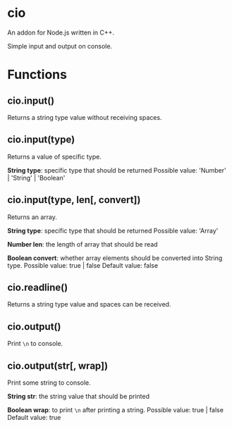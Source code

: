 # cio

An addon for Node.js written in C++.

Simple input and output on console.

# Functions

## cio.input()

  Returns a string type value without receiving spaces.

## cio.input(type)

  Returns a value of specific type.

  **String type**: specific type that should be returned
  Possible value: 'Number' | 'String' | 'Boolean'

## cio.input(type, len[, convert])

  Returns an array.

  **String type**: specific type that should be returned
  Possible value: 'Array'

  **Number len**: the length of array that should be read

  **Boolean convert**: whether array elements should be converted into String type.
  Possible value: true | false
  Default value: false

## cio.readline()

  Returns a string type value and spaces can be received.

## cio.output()

  Print `\n` to console.

## cio.output(str[, wrap])

  Print some string to console.

  **String str**: the string value that should be printed

  **Boolean wrap**: to print `\n` after printing a string.
  Possible value: true | false
  Default value: true
